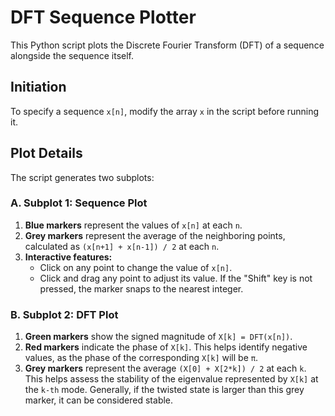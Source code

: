 # DFT Sequence Plotter

This Python script plots the Discrete Fourier Transform (DFT) of a sequence alongside the sequence itself.

## Initiation

To specify a sequence `x[n]`, modify the array `x` in the script before running it.

## Plot Details

The script generates two subplots:

### A. Subplot 1: Sequence Plot
1. **Blue markers** represent the values of `x[n]` at each `n`.
2. **Grey markers** represent the average of the neighboring points, calculated as `(x[n+1] + x[n-1]) / 2` at each `n`.
3. **Interactive features:**
   - Click on any point to change the value of `x[n]`.
   - Click and drag any point to adjust its value. If the "Shift" key is not pressed, the marker snaps to the nearest integer.

### B. Subplot 2: DFT Plot
1. **Green markers** show the signed magnitude of `X[k] = DFT(x[n])`.
2. **Red markers** indicate the phase of `X[k]`. This helps identify negative values, as the phase of the corresponding `X[k]` will be `π`.
3. **Grey markers** represent the average `(X[0] + X[2*k]) / 2` at each `k`. This helps assess the stability of the eigenvalue represented by `X[k]` at the `k-th` mode. Generally, if the twisted state is larger than this grey marker, it can be considered stable.

